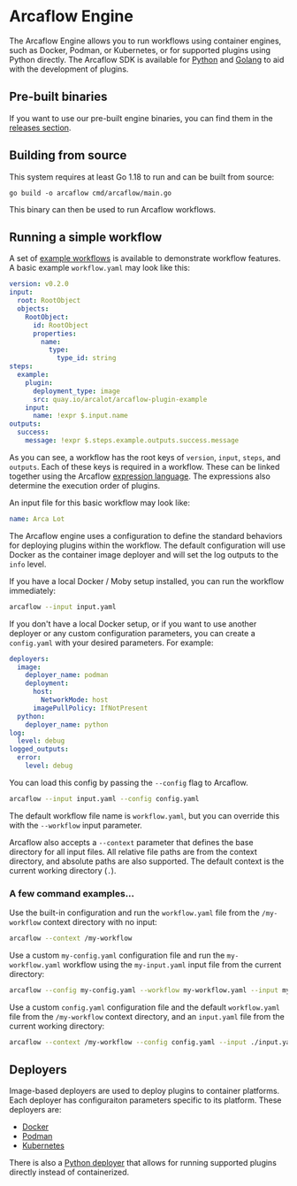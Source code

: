 # Arcaflow Engine

The Arcaflow Engine allows you to run workflows using container engines, such as Docker,
Podman, or Kubernetes, or for supported plugins using Python directly. The Arcaflow SDK
is available for [Python](https://arcalot.io/arcaflow/creating-plugins/python/) and
[Golang](https://github.com/arcalot/arcaflow-plugin-sdk-go) to aid with the development
of plugins.

## Pre-built binaries

If you want to use our pre-built engine binaries, you can find them in the
[releases section](https://github.com/arcalot/arcaflow-engine/releases).

## Building from source

This system requires at least Go 1.18 to run and can be built from source:

```
go build -o arcaflow cmd/arcaflow/main.go
```

This binary can then be used to run Arcaflow workflows.

## Running a simple workflow

A set of [example workflows](https://github.com/arcalot/arcaflow-workflows) is available
to demonstrate workflow features. A basic example `workflow.yaml` may look like this:

```yaml
version: v0.2.0
input:
  root: RootObject
  objects:
    RootObject:
      id: RootObject
      properties:
        name:
          type:
            type_id: string
steps:
  example:
    plugin:
      deployment_type: image
      src: quay.io/arcalot/arcaflow-plugin-example
    input:
      name: !expr $.input.name
outputs:
  success:
    message: !expr $.steps.example.outputs.success.message
```

As you can see, a workflow has the root keys of `version`, `input`, `steps`, and
`outputs`. Each of these keys is required in a workflow. These can be linked together
using the Arcaflow
[expression language](https://arcalot.io/arcaflow/workflows/expressions/). The
expressions also determine the execution order of plugins.

An input file for this basic workflow may look like:

```yaml
name: Arca Lot
```

The Arcaflow engine uses a configuration to define the standard behaviors for deploying
plugins within the workflow. The default configuration will use Docker as the container
image deployer and will set the log outputs to the `info` level.

If you have a local Docker / Moby setup installed, you can run the workflow immediately:

```bash
arcaflow --input input.yaml
```

If you don't have a local Docker setup, or if you want to use another deployer or any
custom configuration parameters, you can create a `config.yaml` with your desired
parameters. For example:

```yaml
deployers:
  image: 
    deployer_name: podman
    deployment:
      host:
        NetworkMode: host
      imagePullPolicy: IfNotPresent
  python:
    deployer_name: python
log:
  level: debug
logged_outputs:
  error:
    level: debug
```

You can load this config by passing the `--config` flag to Arcaflow.

```bash
arcaflow --input input.yaml --config config.yaml
```

The default workflow file name is `workflow.yaml`, but you can override this with the
`--workflow` input parameter.

Arcaflow also accepts a `--context` parameter that defines the base directory for all
input files. All relative file paths are from the context directory, and absolute paths
are also supported. The default context is the current working directory (`.`).

### A few command examples...

Use the built-in configuration and run the `workflow.yaml` file from the `/my-workflow`
context directory with no input:
```bash
arcaflow --context /my-workflow
```

Use a custom `my-config.yaml` configuration file and run the `my-workflow.yaml` workflow
using the `my-input.yaml` input file from the current directory:
```bash
arcaflow --config my-config.yaml --workflow my-workflow.yaml --input my-input.yaml
```

Use a custom `config.yaml` configuration file and the default `workflow.yaml` file from
the `/my-workflow` context directory, and an `input.yaml` file from the current working
directory:
```bash
arcaflow --context /my-workflow --config config.yaml --input ./input.yaml
```

## Deployers

Image-based deployers are used to deploy plugins to container platforms. Each deployer
has configuraiton parameters specific to its platform. These deployers are:

- [Docker](https://github.com/arcalot/arcaflow-engine-deployer-docker)
- [Podman](https://github.com/arcalot/arcaflow-engine-deployer-podman)
- [Kubernetes](https://github.com/arcalot/arcaflow-engine-deployer-kubernetes)

There is also a
[Python deployer](https://github.com/arcalot/arcaflow-engine-deployer-python) that
allows for running supported plugins directly instead of containerized.
